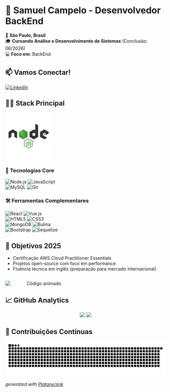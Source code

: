 # 🚀 Samuel Campelo - Desenvolvedor BackEnd

📍 **São Paulo, Brasil**  
🎓 **Cursando Análise e Desenvolvimento de Sistemas** (Conclusão: 06/2026)  
💻 **Foco em:** BackEnd

## 📫 Vamos Conectar!  

[![LinkedIn](https://img.shields.io/badge/LinkedIn-0077B5?style=for-the-badge&logo=linkedin&logoColor=white)](https://www.linkedin.com/in/samuelccampelo/)  

## 👨‍💻 Stack Principal

<div>
  <img width="25%" src="https://raw.githubusercontent.com/devicons/devicon/master/icons/nodejs/nodejs-original-wordmark.svg" alt="Node.js" style="background-color: white; padding: 10px; border-radius: 10px;">
</div>

### 🔧 Tecnologias Core  
<img src="https://img.shields.io/badge/Node.js-339933?logo=nodedotjs&logoColor=white&style=for-the-badge" alt="Node.js"/> <img src="https://img.shields.io/badge/JavaScript-F7DF1E?logo=javascript&logoColor=black&style=for-the-badge" alt="JavaScript"/>  
<img src="https://img.shields.io/badge/MySQL-4479A1?logo=mysql&logoColor=white&style=for-the-badge" alt="MySQL"/> <img src="https://img.shields.io/badge/Git-F05032?logo=git&logoColor=white&style=for-the-badge" alt="Git"/>

### 🛠 Ferramentas Complementares  
<img src="https://img.shields.io/badge/React-61DAFB?logo=react&logoColor=black&style=flat" alt="React"/> <img src="https://img.shields.io/badge/Vue.js-4FC08D?logo=vuedotjs&logoColor=white&style=flat" alt="Vue.js"/>  
<img src="https://img.shields.io/badge/HTML5-E34F26?logo=html5&logoColor=white&style=flat" alt="HTML5"/> <img src="https://img.shields.io/badge/CSS3-1572B6?logo=css3&logoColor=white&style=flat" alt="CSS3"/>  
<img src="https://img.shields.io/badge/MongoDB-47A248?logo=mongodb&logoColor=white&style=flat" alt="MongoDB"/> <img src="https://img.shields.io/badge/Bulma-00D1B2?logo=bulma&logoColor=white&style=flat" alt="Bulma"/>  
<img src="https://img.shields.io/badge/Bootstrap-7952B3?logo=bootstrap&logoColor=white&style=flat" alt="Bootstrap"/> <img src="https://img.shields.io/badge/Sequelize-52B0E7?logo=sequelize&logoColor=white&style=flat" alt="Sequelize"/>  

## 🌟 Objetivos 2025  
- Certificação AWS Cloud Practitioner Essentials
- Projetos open-source com foco em performance  
- Fluência técnica em inglês (preparação para mercado internacional)
##
<div align="center" style="display: flex; justify-content: space-between; align-items: center;">
  <img width="45%" src="https://media.giphy.com/media/v1.Y2lkPTc5MGI3NjExczhmZnA4eHF1OThvZHQyOXVmdXM0ZXlrOTloenR2OWsxOXI2NTJwZiZlcD12MV9naWZzX3NlYXJjaCZjdD1n/93UOscPyDH8cdRfSaT/giphy.gif" alt="Código animado">
</div>

## 📈 GitHub Analytics  

<div align="center">  
  <img height="180em" src="https://github-readme-stats.vercel.app/api?username=SamCampel&show_icons=true&theme=radical&include_all_commits=true&count_private=true"/>  
   <img height="180em" src="https://github-readme-stats.vercel.app/api/top-langs/?username=SamCampel&layout=compact&theme=radical&hide_progress=false&langs_count=100"/>
</div>  

## 🐍 Contribuições Contínuas  

<picture>
  <source media="(prefers-color-scheme: dark)" srcset="https://raw.githubusercontent.com/SamCampel/SamCampel/output/github-contribution-grid-snake-dark.svg">
  <source media="(prefers-color-scheme: light)" srcset="https://raw.githubusercontent.com/SamCampel/SamCampel/output/github-contribution-grid-snake.svg">
  <img alt="github contribution grid snake animation" src="https://raw.githubusercontent.com/SamCampel/SamCampel/output/github-contribution-grid-snake.svg">
</picture>

_generated with [Platane/snk](https://github.com/Platane/snk)_
